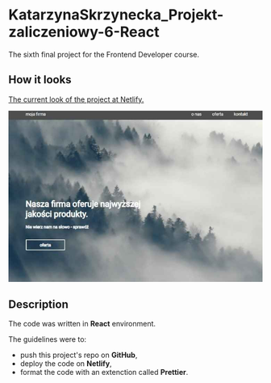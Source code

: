 # KatarzynaSkrzynecka_Projekt-zaliczeniowy-6-React

The sixth final project for the Frontend Developer course.

## How it looks

[The current look of the project at Netlify.](https://kat-skrzynecka-projekt-zaliczeniowy-5.netlify.app/)

![Screenshot](</src/assets/landing-page-screenshot%20(2).jpg>)

## Description

The code was written in **React** environment.

The guidelines were to:

- push this project's repo on **GitHub**,
- deploy the code on **Netlify**,
- format the code with an extenction called **Prettier**.
